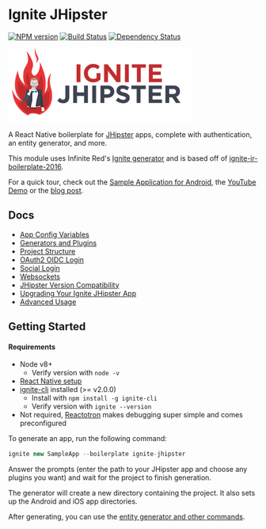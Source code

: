 # Ignite JHipster
[![NPM version][npm-image]][npm-url] [![Build Status][semaphore-image]][semaphore-url] [![Dependency Status][daviddm-image]][daviddm-url]

[![Logo](https://raw.githubusercontent.com/ruddell/ruddell.github.io/master/images/ignite-jhipster/logo-150h.png)](https://github.com/ruddell/ignite-jhipster)

A React Native boilerplate for [JHipster](http://www.jhipster.tech) apps, complete with authentication, an entity generator, and more.

This module uses Infinite Red's [Ignite generator](https://github.com/infinitered/ignite) and is based off of [ignite-ir-boilerplate-2016](https://github.com/infinitered/ignite-ir-boilerplate-2016).  

For a quick tour, check out the [Sample Application for Android](https://play.google.com/store/apps/details?id=com.jwtapp&hl=en), the [YouTube Demo](https://youtu.be/o46CwsJlL-I) or the [blog post](https://jruddell.com/blog/ignite-jhipster).

## Docs
 - [App Config Variables](docs/config-variables.md)
 - [Generators and Plugins](docs/generators-and-plugins.md)
 - [Project Structure](docs/project-structure.md)
 - [OAuth2 OIDC Login](docs/oauth2-oidc.md)
 - [Social Login](docs/social-login.md)
 - [Websockets](docs/websockets.md)
 - [JHipster Version Compatibility](docs/jhipster-version-compatability.md)
 - [Upgrading Your Ignite JHipster App](docs/upgrading.md)
 - [Advanced Usage](docs/advanced-usage.md)

## Getting Started
#### Requirements
 - Node v8+
    - Verify version with `node -v`
 - [React Native setup](https://facebook.github.io/react-native/docs/getting-started.html#content)
 - [ignite-cli](https://github.com/infinitered/ignite) installed (>= v2.0.0)
    - Install with `npm install -g ignite-cli`
    - Verify version with `ignite --version`
 - Not required, [Reactotron](https://github.com/infinitered/reactotron) makes debugging super simple and comes preconfigured

To generate an app, run the following command:
```js
ignite new SampleApp --boilerplate ignite-jhipster
```

Answer the prompts (enter the path to your JHipster app and choose any plugins you want) and wait for the project to finish generation.  

The generator will create a new directory containing the project.  It also sets up the Android and iOS app directories.

After generating, you can use the [entity generator and other commands](docs/generators-and-plugins.md).

[npm-image]: https://img.shields.io/npm/v/ignite-jhipster.svg
[npm-url]: https://npmjs.org/package/ignite-jhipster
[semaphore-image]: https://semaphoreci.com/api/v1/ruddell/ignite-jhipster/branches/master/shields_badge.svg
[semaphore-url]: https://semaphoreci.com/ruddell/ignite-jhipster
[daviddm-image]: https://david-dm.org/ruddell/ignite-jhipster.svg?theme=shields.io
[daviddm-url]: https://david-dm.org/ruddell/ignite-jhipster
